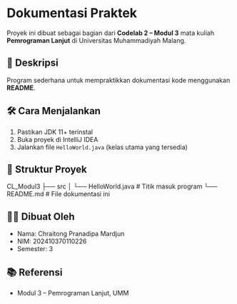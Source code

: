 # Dokumentasi Praktek

Proyek ini dibuat sebagai bagian dari **Codelab 2 – Modul 3** mata kuliah **Pemrograman Lanjut** di Universitas Muhammadiyah Malang.

## 📌 Deskripsi
Program sederhana untuk mempraktikkan dokumentasi kode menggunakan **README**.

## 🛠️ Cara Menjalankan
1. Pastikan JDK 11+ terinstal
2. Buka proyek di IntelliJ IDEA
3. Jalankan file `HelloWorld.java` (kelas utama yang tersedia)

## 📁 Struktur Proyek
CL_Modul3
├── src
│ └── HelloWorld.java # Titik masuk program
└── README.md # File dokumentasi ini

## 🧑‍💻 Dibuat Oleh
- Nama: Chraitong Pranadipa Mardjun
- NIM: 202410370110226
- Semester: 3

## 📚 Referensi
- Modul 3 – Pemrograman Lanjut, UMM
